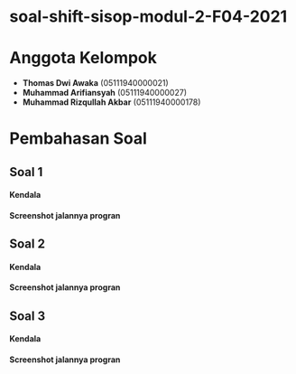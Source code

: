 # soal-shift-sisop-modul-2-F04-2021

# Anggota Kelompok
- **Thomas Dwi Awaka** (05111940000021)
- **Muhammad Arifiansyah** (05111940000027)
- **Muhammad Rizqullah Akbar** (05111940000178)

# Pembahasan Soal
## Soal 1
#### Kendala
#### Screenshot jalannya progran

## Soal 2
#### Kendala
#### Screenshot jalannya progran

## Soal 3
#### Kendala
#### Screenshot jalannya progran